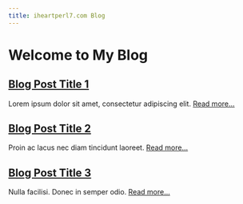 ```yaml
---
title: iheartperl7.com Blog
---
```

Welcome to My Blog
==================

[Blog Post Title 1](blogs/post1.html)
-------------------------------------

Lorem ipsum dolor sit amet, consectetur adipiscing elit. [Read more...](blogs/post1.html)

[Blog Post Title 2](blogs/post2.html)
-------------------------------------

Proin ac lacus nec diam tincidunt laoreet. [Read more...](blogs/post2.html)

[Blog Post Title 3](blogs/post3.html)
-------------------------------------

Nulla facilisi. Donec in semper odio. [Read more...](blogs/post3.html)
